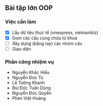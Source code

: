 ## Bài tập lớn OOP
### Việc cần làm

  * [x] Lấy dữ liệu thực tế (vnexpress, vietnambiz)
  * [x] Gom các cầu cùng chứa từ khoá
  * [ ] Xây dựng (bằng tay) các nhóm câu 
  * [ ] Giao diện
### Phân công nhiệm vụ
 - Nguyễn Khắc Hiếu
 - Nguyễn Đức Tú
 - Lê Tường Khanh
 - Bùi Đức Tuấn Dũng
 - Nguyễn Đức Quyền
 - Phan Việt Hoàng
